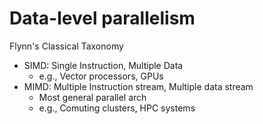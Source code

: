 # Data-level parallelism

Flynn's Classical Taxonomy

- SIMD: Single Instruction, Multiple Data
	- e.g., Vector processors, GPUs
- MIMD: Multiple Instruction stream, Multiple data stream
	- Most general parallel arch
	- e.g., Comuting clusters, HPC systems

